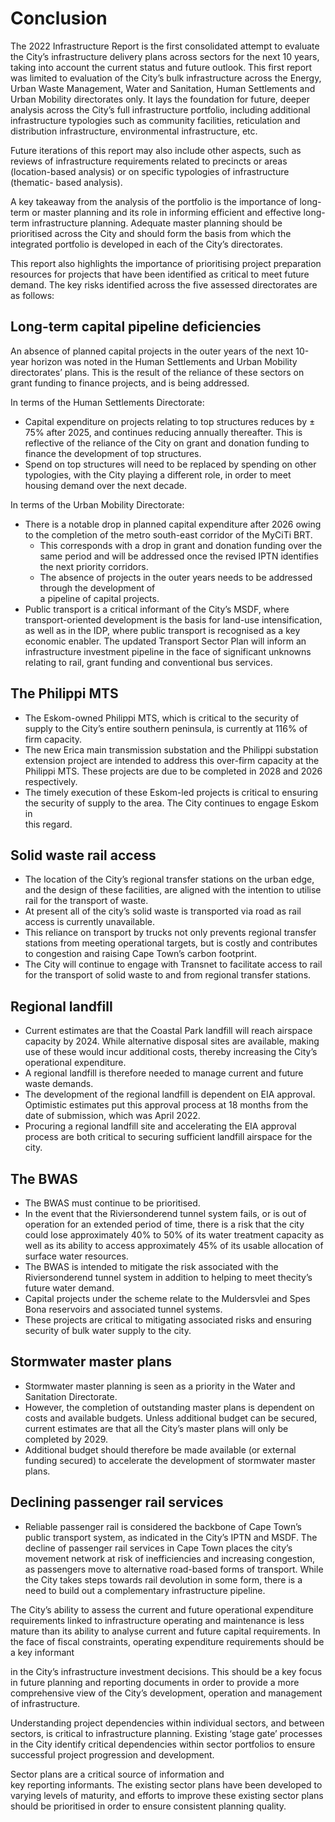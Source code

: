 # Conclusion

The 2022 Infrastructure Report is the first consolidated attempt to evaluate the City’s infrastructure delivery plans across sectors for the next 10 years, taking into account the current status and future outlook. This first report was limited to evaluation of the City’s bulk infrastructure across the Energy, Urban Waste Management, Water and Sanitation, Human Settlements and Urban Mobility directorates only. It lays the foundation for future, deeper analysis across the City’s full infrastructure portfolio, including additional infrastructure typologies such as community facilities, reticulation and distribution infrastructure, environmental infrastructure, etc.

Future iterations of this report may also include other aspects, such as reviews of infrastructure requirements related to precincts or areas (location-based analysis) or on specific typologies of infrastructure (thematic- based analysis).

A key takeaway from the analysis of the portfolio is the importance of long-term or master planning and its role in informing efficient and effective long-term infrastructure planning. Adequate master planning should be prioritised across the City and should form the basis from which the integrated portfolio is developed in each of the City’s directorates.

This report also highlights the importance of prioritising project preparation resources for projects that have been identified as critical to meet future demand. The key risks identified across the five assessed directorates are as follows:

## Long-term capital pipeline deficiencies

An absence of planned capital projects in the outer years of the next 10-year horizon was noted in the Human Settlements and Urban Mobility directorates’ plans. This is the result of the reliance of these sectors on grant funding to finance projects, and is being addressed.

In terms of the Human Settlements Directorate:

* Capital expenditure on projects relating to top structures reduces by ± 75% after 2025, and continues reducing annually thereafter. This is reflective of the reliance of the City on grant and donation funding to finance the development of top structures.
* Spend on top structures will need to be replaced by spending on other typologies, with the City playing a different role, in order to meet housing demand over the next decade.

In terms of the Urban Mobility Directorate:

* There is a notable drop in planned capital expenditure after 2026 owing to the completion of the metro south-east corridor of the MyCiTi BRT.
  * This corresponds with a drop in grant and donation funding over the same period and will be addressed once the revised IPTN identifies the next priority corridors.
  * The absence of projects in the outer years needs to be addressed through the development of\
    a pipeline of capital projects.
* Public transport is a critical informant of the City’s MSDF, where transport-oriented development is the basis for land-use intensification, as well as in the IDP, where public transport is recognised as a key economic enabler. The updated Transport Sector Plan will inform an infrastructure investment pipeline in the face of significant unknowns relating to rail, grant funding and conventional bus services.

## The Philippi MTS

* The Eskom-owned Philippi MTS, which is critical to the security of supply to the City’s entire southern peninsula, is currently at 116% of firm capacity.
* The new Erica main transmission substation and the Philippi substation extension project are intended to address this over-firm capacity at the Philippi MTS. These projects are due to be completed in 2028 and 2026 respectively.
* The timely execution of these Eskom-led projects is critical to ensuring the security of supply to the area. The City continues to engage Eskom in\
  this regard.

## Solid waste rail access

* The location of the City’s regional transfer stations on the urban edge, and the design of these facilities, are aligned with the intention to utilise rail for the transport of waste.
* At present all of the city’s solid waste is transported via road as rail access is currently unavailable.
* This reliance on transport by trucks not only prevents regional transfer stations from meeting operational targets, but is costly and contributes to congestion and raising Cape Town’s carbon footprint.
* The City will continue to engage with Transnet to facilitate access to rail for the transport of solid waste to and from regional transfer stations.

## Regional landfill

* Current estimates are that the Coastal Park landfill will reach airspace capacity by 2024. While alternative disposal sites are available, making use of these would incur additional costs, thereby increasing the City’s operational expenditure.
* A regional landfill is therefore needed to manage current and future waste demands.
* The development of the regional landfill is dependent on EIA approval. Optimistic estimates put this approval process at 18 months from the date of submission, which was April 2022.
*   Procuring a regional landfill site and accelerating the EIA approval process are both critical to securing sufficient landfill airspace for the city.



## The BWAS

* The BWAS must continue to be prioritised.
* In the event that the Riviersonderend tunnel system fails, or is out of operation for an extended period of time, there is a risk that the city could lose approximately 40% to 50% of its water treatment capacity as well as its ability to access approximately 45% of its usable allocation of surface water resources.
* The BWAS is intended to mitigate the risk associated with the Riviersonderend tunnel system in addition to helping to meet thecity’s future water demand.
* Capital projects under the scheme relate to the Muldersvlei and Spes Bona reservoirs and associated tunnel systems.
* These projects are critical to mitigating associated risks and ensuring security of bulk water supply to the city.

## Stormwater master plans

* Stormwater master planning is seen as a priority in the Water and Sanitation Directorate.
* However, the completion of outstanding master plans is dependent on costs and available budgets. Unless additional budget can be secured, current estimates are that all the City’s master plans will only be completed by 2029.
* Additional budget should therefore be made available (or external funding secured) to accelerate the development of stormwater master plans.

## Declining passenger rail services

* Reliable passenger rail is considered the backbone of Cape Town’s public transport system, as indicated in the City’s IPTN and MSDF. The decline of passenger rail services in Cape Town places the city’s movement network at risk of inefficiencies and increasing congestion, as passengers move to alternative road-based forms of transport. While the City takes steps towards rail devolution in some form, there is a need to build out a complementary infrastructure pipeline.

The City’s ability to assess the current and future operational expenditure requirements linked to infrastructure operating and maintenance is less mature than its ability to analyse current and future capital requirements. In the face of fiscal constraints, operating expenditure requirements should be a key informant

in the City’s infrastructure investment decisions. This should be a key focus in future planning and reporting documents in order to provide a more comprehensive view of the City’s development, operation and management of infrastructure.

Understanding project dependencies within individual sectors, and between sectors, is critical to infrastructure planning. Existing ‘stage gate’ processes in the City identify critical dependencies within sector portfolios to ensure successful project progression and development.

Sector plans are a critical source of information and\
key reporting informants. The existing sector plans have been developed to varying levels of maturity, and efforts to improve these existing sector plans should be prioritised in order to ensure consistent planning quality.

